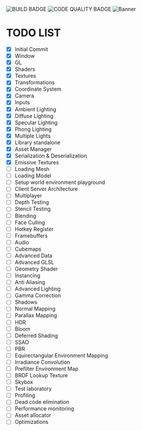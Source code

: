 ![BUILD BADGE](https://img.shields.io/github/actions/workflow/status/AuracleTech/revenant/rust.yml?style=flat-square)
![CODE QUALITY BADGE](https://img.shields.io/codefactor/grade/github/AuracleTech/revenant?style=flat-square)
![Banner](https://i.ibb.co/wp89WzB/revenantbanner.png)

# TODO LIST

- [x] Initial Commit
- [x] Window
- [x] GL
- [x] Shaders
- [x] Textures
- [x] Transformations
- [x] Coordinate System
- [x] Camera
- [x] Inputs
- [x] Ambient Lighting
- [x] Diffuse Lighting
- [x] Specular Lighting
- [x] Phong Lighting
- [x] Multiple Lights
- [x] Library standalone
- [x] Asset Manager
- [x] Serialization & Deserialization
- [x] Emissive Textures
- [ ] Loading Mesh
- [ ] Loading Model
- [ ] Setup world environment playground
- [ ] Client Server Architecture
- [ ] Multiplayer
- [ ] Depth Testing
- [ ] Stencil Testing
- [ ] Blending
- [ ] Face Culling
- [ ] Hotkey Register
- [ ] Framebuffers
- [ ] Audio
- [ ] Cubemaps
- [ ] Advanced Data
- [ ] Advanced GLSL
- [ ] Geometry Shader
- [ ] Instancing
- [ ] Anti Aliasing
- [ ] Advanced Lighting
- [ ] Gamma Correction
- [ ] Shadows
- [ ] Normal Mapping
- [ ] Parallax Mapping
- [ ] HDR
- [ ] Bloom
- [ ] Deferred Shading
- [ ] SSAO
- [ ] PBR
- [ ] Equirectangular Environment Mapping
- [ ] Irradiance Convolution
- [ ] Prefilter Environment Map
- [ ] BRDF Lookup Texture
- [ ] Skybox
- [ ] Test laboratory
- [ ] Profiling
- [ ] Dead code elimination
- [ ] Performance monitoring
- [ ] Asset allocator
- [ ] Optimizations
